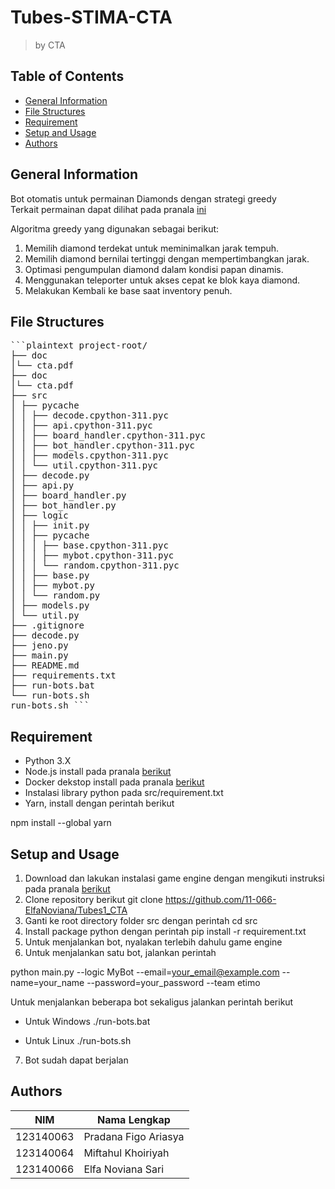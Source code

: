 # Tubes-STIMA-CTA

> by CTA

## Table of Contents

- [General Information](#general-information)
- [File Structures](#file-structures)
- [Requirement](#requirement)
- [Setup and Usage](#setup-and-usage)
- [Authors](#authors)

## General Information

Bot otomatis untuk permainan Diamonds dengan strategi greedy<br>
Terkait permainan dapat dilihat pada pranala [ini](https://drive.google.com/file/d/17_d7sRWhr0TspjS0ZqIIQCnQnElPaeDR/view)<br>

Algoritma greedy yang digunakan sebagai berikut:
1. Memilih diamond terdekat untuk meminimalkan jarak tempuh.
2. Memilih diamond bernilai tertinggi dengan mempertimbangkan jarak.
3. Optimasi pengumpulan diamond dalam kondisi papan dinamis.
4. Menggunakan teleporter untuk akses cepat ke blok kaya diamond.
5. Melakukan Kembali ke base saat inventory penuh.

## File Structures

<pre>```plaintext project-root/
├── doc
│└── cta.pdf
├── doc
│└── cta.pdf
├── src
│ ├── pycache
│ │ ├── decode.cpython-311.pyc
│ │ ├── api.cpython-311.pyc
│ │ ├── board_handler.cpython-311.pyc
│ │ ├── bot_handler.cpython-311.pyc
│ │ ├── models.cpython-311.pyc
│ │ └── util.cpython-311.pyc
│ ├── decode.py
│ ├── api.py
│ ├── board_handler.py
│ ├── bot_handler.py
│ ├── logic
│ │ ├── init.py
│ │ ├── pycache
│ │ │ ├── base.cpython-311.pyc
│ │ │ ├── mybot.cpython-311.pyc
│ │ │ └── random.cpython-311.pyc
│ │ ├── base.py
│ │ ├── mybot.py
│ │ └── random.py
│ ├── models.py
│ └── util.py
├── .gitignore
├── decode.py
├── jeno.py
├── main.py
├── README.md
├── requirements.txt
├── run-bots.bat
└── run-bots.sh
run-bots.sh ``` </pre>

## Requirement

- Python 3.X
- Node.js install pada pranala [berikut](https://nodejs.org/en)
- Docker dekstop install pada pranala [berikut](https://www.docker.com/products/docker-desktop/)
- Instalasi library python pada src/requirement.txt
- Yarn, install dengan perintah berikut

npm install --global yarn


## Setup and Usage

1. Download dan lakukan instalasi game engine dengan mengikuti instruksi pada pranala [berikut](https://docs.google.com/spreadsheets/d/1FJ0SS6AtDuOtYBe7_bViBHV0cmOipCHIhLPDQMhwvlE/edit?gid=0#gid=0)
2. Clone repository berikut git clone https://github.com/11-066-ElfaNoviana/Tubes1_CTA
3. Ganti ke root directory folder src dengan perintah cd src
4. Install package python dengan perintah pip install -r requirement.txt
5. Untuk menjalankan bot, nyalakan terlebih dahulu game engine
6. Untuk menjalankan satu bot, jalankan perintah


python main.py --logic MyBot --email=your_email@example.com --name=your_name --password=your_password --team etimo


Untuk menjalankan beberapa bot sekaligus jalankan perintah berikut
- Untuk Windows
./run-bots.bat

- Untuk Linux
./run-bots.sh

7. Bot sudah dapat berjalan

## Authors

|    NIM    |      Nama Lengkap        |
| --------- | ------------------------ |
| 123140063 | Pradana Figo Ariasya     |
| 123140064 | Miftahul Khoiriyah       |
| 123140066 | Elfa Noviana Sari        |
